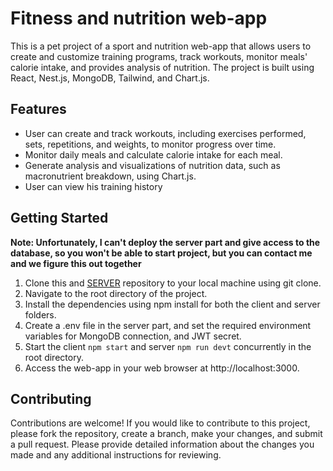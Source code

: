 # Fitness and nutrition web-app

This is a pet project of a sport and nutrition web-app that allows users to create and customize training programs, track workouts, monitor meals' calorie intake, and provides analysis of nutrition. The project is built using React, Nest.js, MongoDB, Tailwind, and Chart.js.

## Features
- User can create and track workouts, including exercises performed, sets, repetitions, and weights, to monitor progress over time.
- Monitor daily meals and calculate calorie intake for each meal.
- Generate analysis and visualizations of nutrition data, such as macronutrient breakdown, using Chart.js.
- User can view his training history

## Getting Started

**Note: Unfortunately, I can't deploy the server part and give access to the database, so you won't be able to start project, but you can contact me and we figure this out together**

1. Clone this and [SERVER](https://github.com/olehhasii/gym-api-nest.js) repository to your local machine using git clone.
2. Navigate to the root directory of the project.
3. Install the dependencies using npm install for both the client and server folders.
4. Create a .env file in the server part, and set the required environment variables for MongoDB connection, and JWT secret.
5. Start the client `npm start` and server `npm run devt` concurrently in the root directory.
6. Access the web-app in your web browser at http://localhost:3000.

## Contributing
Contributions are welcome! If you would like to contribute to this project, please fork the repository, create a branch, make your changes, and submit a pull request. Please provide detailed information about the changes you made and any additional instructions for reviewing.







